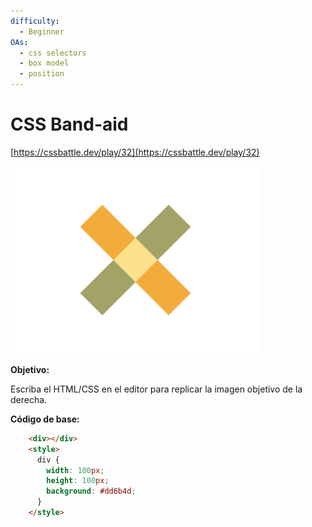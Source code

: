 ```yaml
---
difficulty:
  - Beginner
OAs:
  - css selectors
  - box model
  - position
---
```


# CSS Band-aid

[https://cssbattle.dev/play/32](https://cssbattle.dev/play/32)

![CSS Equals](css-band-aid.png)

__Objetivo:__

Escriba el HTML/CSS en el editor para replicar la imagen objetivo de la derecha.

__Código de base:__

```html
    <div></div>
    <style>
      div {
        width: 100px;
        height: 100px;
        background: #dd6b4d;
      }
    </style>
```
